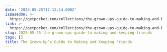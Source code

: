 ```yaml
---
date: '2023-05-25T17:12:14.000Z'
isBasedOn: >-
  https://getpocket.com/collections/the-grown-ups-guide-to-making-and-keeping-friends?utm_source=pocket-newtab
link: >-
  https://getpocket.com/collections/the-grown-ups-guide-to-making-and-keeping-friends?utm_source=pocket-newtab
slug: 2023-05-25-the-grown-ups-guide-to-making-and-keeping-friends
tags: []
title: The Grown-Up’s Guide to Making and Keeping Friends
---
```


